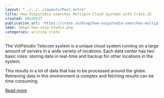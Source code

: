 ```yaml
---
layout: "../../../layouts/Post.astro"
title: How Voipstudio searches Multiple Cloud Systems with Crate.IO
created: 20150227
publication_url: 'https://crate.io/blog/how-voipstudio-searches-multiple-cloud-systems-with-crate/'
imae: image-how-voip-studio.png
categories: writing crate
---
```


The VoIPstudio Telecom system is a unique cloud system running on a large amount of servers in a wide variety of locations. Each data center has two basic roles: storing data in real-time and backup for other locations in the system.

This results in a lot of data that has to be processed around the globe. Retrieving data in this environment is complex and fetching results can be time consuming.

[Read more](https://crate.io/blog/how-voipstudio-searches-multiple-cloud-systems-with-crate/)
